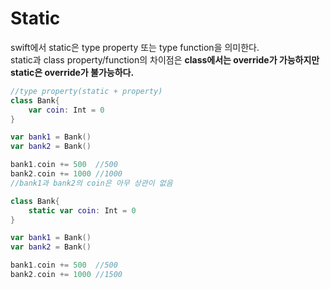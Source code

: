 # Static
swift에서 static은 type property 또는 type function을 의미한다.<br>
static과 class property/function의 차이점은 **class에서는 override가 가능하지만 static은 override가 불가능하다.**
```swift
//type property(static + property)
class Bank{
	var coin: Int = 0
}

var bank1 = Bank()
var bank2 = Bank()

bank1.coin += 500  //500
bank2.coin += 1000 //1000
//bank1과 bank2의 coin은 아무 상관이 없음

class Bank{
	static var coin: Int = 0
}

var bank1 = Bank()
var bank2 = Bank()

bank1.coin += 500  //500
bank2.coin += 1000 //1500
```